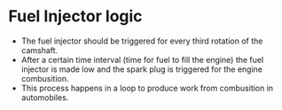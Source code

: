 # Fuel Injector logic
- The fuel injector should be triggered for every third rotation of the camshaft.
- After a certain time interval (time for fuel to fill the engine) the fuel injector is made low and the spark plug is triggered for the engine combusition.
- This process happens in a loop to produce work from combusition in automobiles.
